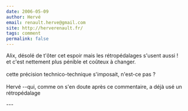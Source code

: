 ```yaml
---
date: 2006-05-09
author: Hervé
email: renault.herve@gmail.com
site: http://herverenault.fr/
tags: comment
permalink: false
---
```


<p>Alix, désolé de t'ôter cet espoir mais les rétropédalages s'usent aussi !<br />
et c'est nettement plus pénible et coûteux à changer.<br />
<br />
cette précision technico-technique s'imposait, n'est-ce pas ?<br />
<br />
Hervé --qui, comme on s'en doute après ce commentaire, a déjà usé un rétropédalage</p>
---